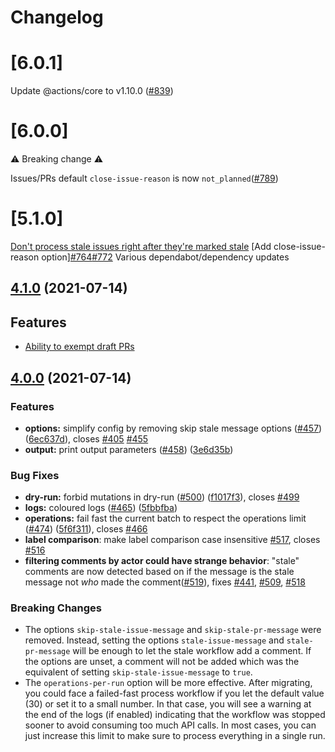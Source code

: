 # Changelog

# [6.0.1]

Update @actions/core to v1.10.0 ([#839](https://github.com/actions/stale/pull/839))

# [6.0.0]

:warning: Breaking change :warning:

Issues/PRs default `close-issue-reason` is now `not_planned`([#789](https://github.com/actions/stale/issues/789))

# [5.1.0]

[Don't process stale issues right after they're marked stale](https://github.com/actions/stale/issues/696)
[Add close-issue-reason option][#764](https://github.com/actions/stale/pull/764)[#772](https://github.com/actions/stale/pull/772)
Various dependabot/dependency updates

## [4.1.0](https://github.com/actions/stale/compare/v3.0.19...v4.1.0) (2021-07-14)

## Features

- [Ability to exempt draft PRs](https://github.com/actions/stale/commit/9912fa74d1c01b5d6187793d97441019cbe325d0)

## [4.0.0](https://github.com/actions/stale/compare/v3.0.19...v4.0.0) (2021-07-14)

### Features

- **options:** simplify config by removing skip stale message options ([#457](https://github.com/actions/stale/issues/457)) ([6ec637d](https://github.com/actions/stale/commit/6ec637d238067ab8cc96c9289dcdac280bbd3f4a)), closes [#405](https://github.com/actions/stale/issues/405) [#455](https://github.com/actions/stale/issues/455)
- **output:** print output parameters ([#458](https://github.com/actions/stale/issues/458)) ([3e6d35b](https://github.com/actions/stale/commit/3e6d35b685f0b2fa1a69be893fa07d3d85e05ee0))

### Bug Fixes

- **dry-run:** forbid mutations in dry-run ([#500](https://github.com/actions/stale/issues/500)) ([f1017f3](https://github.com/actions/stale/commit/f1017f33dd159ea51366375120c3e6981d7c3097)), closes [#499](https://github.com/actions/stale/issues/499)
- **logs:** coloured logs ([#465](https://github.com/actions/stale/issues/465)) ([5fbbfba](https://github.com/actions/stale/commit/5fbbfba142860ea6512549e96e36e3540c314132))
- **operations:** fail fast the current batch to respect the operations limit ([#474](https://github.com/actions/stale/issues/474)) ([5f6f311](https://github.com/actions/stale/commit/5f6f311ca6aa75babadfc7bac6edf5d85fa3f35d)), closes [#466](https://github.com/actions/stale/issues/466)
- **label comparison**: make label comparison case insensitive [#517](https://github.com/actions/stale/pull/517), closes [#516](https://github.com/actions/stale/pull/516)
- **filtering comments by actor could have strange behavior**: "stale" comments are now detected based on if the message is the stale message not _who_ made the comment([#519](https://github.com/actions/stale/pull/519)), fixes [#441](https://github.com/actions/stale/pull/441), [#509](https://github.com/actions/stale/pull/509), [#518](https://github.com/actions/stale/pull/518)

### Breaking Changes

- The options `skip-stale-issue-message` and `skip-stale-pr-message` were removed. Instead, setting the options `stale-issue-message` and `stale-pr-message` will be enough to let the stale workflow add a comment. If the options are unset, a comment will not be added which was the equivalent of setting `skip-stale-issue-message` to `true`.
- The `operations-per-run` option will be more effective. After migrating, you could face a failed-fast process workflow if you let the default value (30) or set it to a small number. In that case, you will see a warning at the end of the logs (if enabled) indicating that the workflow was stopped sooner to avoid consuming too much API calls. In most cases, you can just increase this limit to make sure to process everything in a single run.
